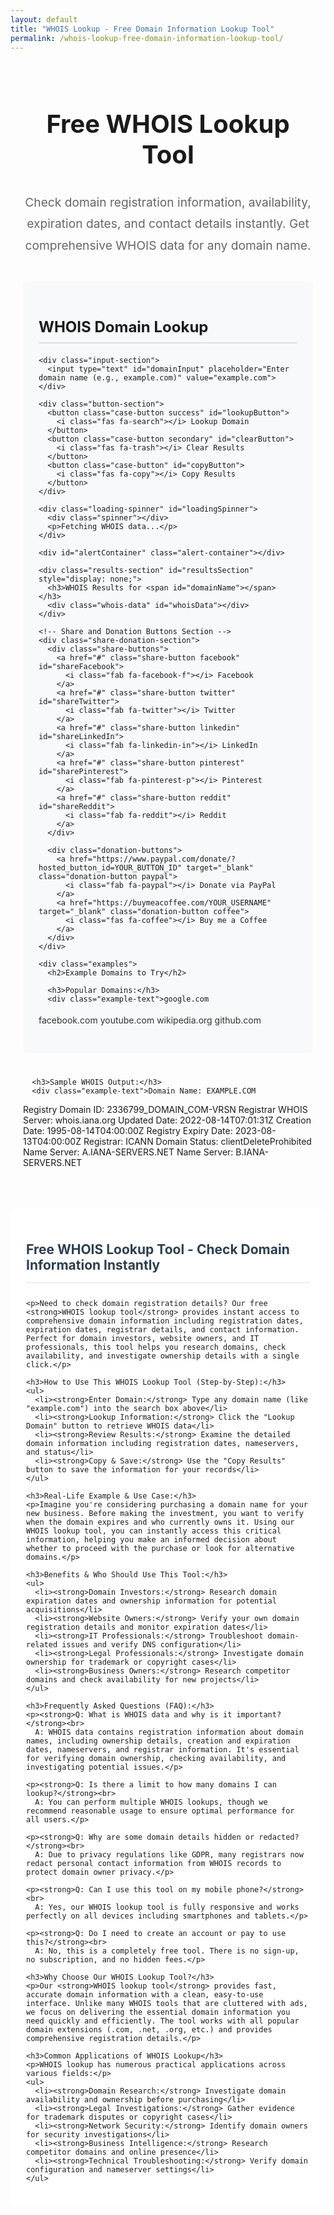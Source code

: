 ```yaml
---
layout: default
title: "WHOIS Lookup - Free Domain Information Lookup Tool"
permalink: /whois-lookup-free-domain-information-lookup-tool/
---
```


<meta charset="UTF-8">
<meta name="viewport" content="width=device-width, initial-scale=1.0">

<title>WHOIS Lookup Tool — Check Domain Owner & Availability (Free)</title>

<meta name="description"
  content="Use our free WHOIS Lookup Tool to check domain ownership, registrar info, expiration date, DNS status & availability. Instant results — no signup required.">

<meta name="keywords"
  content="whois lookup, domain lookup, whois search, domain owner check, whois checker, domain registration info, is domain available, dns lookup, domain expiry checker">

<meta name="author" content="paramdip nath">
<meta name="robots" content="index, follow">

<!-- Open Graph Tags -->
<meta property="og:title" content="Free WHOIS Lookup Tool — Check Domain Information Easy">
<meta property="og:description" content="Find domain owner, registrar, availability & expiration instantly with free WHOIS lookup.">
<meta property="og:type" content="website">
<meta property="og:url" content="https://toolesy.com/whois-lookup-free-domain-information-lookup-tool/">

<!-- Twitter Card Tags -->
<meta name="twitter:card" content="summary_large_image">
<meta name="twitter:title" content="Free WHOIS Lookup Tool — Domain Owner, Registrar, Expiry Info">
<meta name="twitter:description" content="Check WHOIS data instantly — domain ownership, expiration, availability, DNS info & more.">

<script type="application/ld+json">
{
  "@context": "https://schema.org",
  "@type": "FAQPage",
  "mainEntity": [
    {
      "@type": "Question",
      "name": "What does WHOIS lookup show?",
      "acceptedAnswer": {
        "@type": "Answer",
        "text": "WHOIS lookup shows domain owner information, registrar details, creation date, expiration date, and domain availability."
      }
    },
    {
      "@type": "Question",
      "name": "Is WHOIS lookup free?",
      "acceptedAnswer": {
        "@type": "Answer",
        "text": "Yes, the WHOIS lookup tool is free with instant results and no signup required."
      }
    },
    {
      "@type": "Question",
      "name": "Can I find the owner of a website?",
      "acceptedAnswer": {
        "@type": "Answer",
        "text": "If WHOIS privacy is not enabled, you can view the owner’s contact details including admin email and organization."
      }
    },
    {
      "@type": "Question",
      "name": "Can this tool check domain availability?",
      "acceptedAnswer": {
        "@type": "Answer",
        "text": "Yes, it tells whether the domain is already registered and when it expires."
      }
    }
  ]
}
</script>

<!-- Font Awesome -->
<link rel="stylesheet" href="https://cdnjs.cloudflare.com/ajax/libs/font-awesome/6.4.0/css/all.min.css">

<style>
  /* WHOIS Lookup Styles */
  .converter-container {
    padding: 20px;
    max-width: 1200px;
    margin: 0 auto;
  }

  .converter-container h1 {
    color: var(--primary);
    text-align: center;
    margin-bottom: 15px;
    font-size: 2.5rem;
    border-bottom: 3px solid var(--primary);
    padding-bottom: 15px;
  }

  .welcome-message {
    text-align: center;
    font-size: 1.2rem;
    color: #666;
    margin-bottom: 40px;
    line-height: 1.8;
  }

  .converter-section {
    margin-bottom: 40px;
    padding: 25px;
    background: #f8f9fa;
    border-radius: 8px;
    border-left: 4px solid var(--primary);
  }

  .converter-section h2 {
    color: var(--primary);
    margin-bottom: 20px;
    font-size: 1.5rem;
    border-bottom: 2px solid #e0e0e0;
    padding-bottom: 10px;
    display: flex;
    justify-content: space-between;
    align-items: center;
  }

  .converter-section p {
    margin-bottom: 15px;
    line-height: 1.8;
    color: #333;
  }

  .input-section {
    margin: 20px 0;
  }

  .input-section input {
    width: 100%;
    padding: 18px;
    border: 2px solid #e0e6ed;
    border-radius: 10px;
    font-size: 16px;
    resize: vertical;
    font-family: inherit;
    transition: border-color 0.3s;
    margin-bottom: 15px;
  }

  .input-section input:focus {
    outline: none;
    border-color: var(--primary);
    box-shadow: 0 0 0 3px rgba(52, 152, 219, 0.2);
  }

  .button-section {
    display: grid;
    grid-template-columns: repeat(auto-fit, minmax(200px, 1fr));
    gap: 12px;
    margin: 25px 0;
  }

  .case-button {
    padding: 14px 10px;
    border: none;
    border-radius: 8px;
    background: var(--primary);
    color: white;
    font-size: 14px;
    font-weight: 600;
    cursor: pointer;
    transition: all 0.3s ease;
    text-align: center;
  }

  .case-button:hover {
    background: #2980b9;
    transform: translateY(-2px);
    box-shadow: 0 4px 10px rgba(0, 0, 0, 0.15);
  }

  .case-button:active {
    transform: translateY(0);
  }

  .case-button.success {
    background: var(--success);
  }

  .case-button.success:hover {
    background: #218838;
  }

  .case-button.secondary {
    background: #6c757d;
  }

  .case-button.secondary:hover {
    background: #5a6268;
  }

  .alert-container {
    margin-top: 20px;
    min-height: 50px;
  }

  .alert {
    padding: 14px 20px;
    border-radius: 8px;
    margin-bottom: 10px;
    font-weight: 500;
    display: flex;
    align-items: center;
    justify-content: space-between;
  }

  .alert-success {
    background-color: #d4edda;
    color: #155724;
    border: 1px solid #c3e6cb;
  }

  .alert-error {
    background-color: #f8d7da;
    color: #721c24;
    border: 1px solid #f5c6cb;
  }

  .alert .close {
    cursor: pointer;
    font-weight: bold;
  }

  .results-section {
    margin-top: 30px;
    padding: 20px;
    background: white;
    border-radius: 8px;
    border: 1px solid #e0e0e0;
  }

  .results-section h3 {
    color: var(--primary);
    margin-bottom: 15px;
    border-bottom: 1px solid #e0e0e0;
    padding-bottom: 10px;
  }

  .whois-data {
    background: #f8f9fa;
    padding: 15px;
    border-radius: 6px;
    border-left: 4px solid var(--primary);
    font-family: monospace;
    white-space: pre-wrap;
    max-height: 500px;
    overflow-y: auto;
  }

  .loading-spinner {
    display: none;
    text-align: center;
    padding: 20px;
  }

  .spinner {
    border: 4px solid #f3f3f3;
    border-top: 4px solid var(--primary);
    border-radius: 50%;
    width: 40px;
    height: 40px;
    animation: spin 2s linear infinite;
    margin: 0 auto;
  }

  @keyframes spin {
    0% { transform: rotate(0deg); }
    100% { transform: rotate(360deg); }
  }

  .content-placeholder {
    padding: 25px;
    background: white;
    border-radius: 12px;
    margin-top: 30px;
  }

  .content-placeholder ul {
    margin: 15px 0;
    padding-left: 30px;
  }

  .content-placeholder li {
    margin-bottom: 10px;
    line-height: 1.6;
    color: #555;
  }

  .content-placeholder h2 {
    color: #2c3e50;
    border-bottom: 2px solid #f0f0f0;
    padding-bottom: 15px;
    margin-bottom: 25px;
  }

  .share-donation-section {
    display: flex;
    justify-content: space-between;
    align-items: center;
    margin: 20px 0;
    padding: 20px;
    background: #f8f9fa;
    border-radius: 10px;
    flex-wrap: wrap;
    gap: 15px;
  }

  .share-buttons,
  .donation-buttons {
    display: flex;
    gap: 10px;
    flex-wrap: wrap;
  }

  .share-button,
  .donation-button {
    padding: 10px 15px;
    border-radius: 6px;
    font-weight: 600;
    cursor: pointer;
    transition: all 0.3s ease;
    display: flex;
    align-items: center;
    gap: 8px;
    text-decoration: none;
    border: none;
  }

  .share-button:hover,
  .donation-button:hover {
    transform: translateY(-2px);
    box-shadow: 0 4px 8px rgba(0, 0, 0, 0.1);
  }

  .facebook {
    background: #3b5998;
    color: white;
  }

  .twitter {
    background: #1da1f2;
    color: white;
  }

  .linkedin {
    background: #0077b5;
    color: white;
  }

  .pinterest {
    background: #bd081c;
    color: white;
  }

  .reddit {
    background: #FF4500;
    color: white;
  }

  .paypal {
    background: #0070ba;
    color: white;
  }

  .coffee {
    background: #ff813f;
    color: white;
  }

  /* Responsive adjustments */
  @media (max-width: 768px) {
    .button-section {
      grid-template-columns: 1fr;
    }

    .case-button {
      font-size: 13px;
      padding: 12px 8px;
    }

    .converter-container {
      padding: 15px;
    }

    .converter-section {
      padding: 20px;
      margin-bottom: 30px;
    }

    .converter-container h1 {
      font-size: 2rem;
    }

    .converter-section h2 {
      font-size: 1.3rem;
    }

    .share-donation-section {
      flex-direction: column;
      align-items: stretch;
    }

    .share-buttons,
    .donation-buttons {
      justify-content: center;
    }
  }
</style>

<div class="converter-container">
  <h1>Free WHOIS Lookup Tool</h1>
  <p class="welcome-message">Check domain registration information, availability, expiration dates, and contact details instantly. Get comprehensive WHOIS data for any domain name.</p>

  <div class="converter-section">
    <h2>WHOIS Domain Lookup</h2>

    <div class="input-section">
      <input type="text" id="domainInput" placeholder="Enter domain name (e.g., example.com)" value="example.com">
    </div>

    <div class="button-section">
      <button class="case-button success" id="lookupButton">
        <i class="fas fa-search"></i> Lookup Domain
      </button>
      <button class="case-button secondary" id="clearButton">
        <i class="fas fa-trash"></i> Clear Results
      </button>
      <button class="case-button" id="copyButton">
        <i class="fas fa-copy"></i> Copy Results
      </button>
    </div>

    <div class="loading-spinner" id="loadingSpinner">
      <div class="spinner"></div>
      <p>Fetching WHOIS data...</p>
    </div>

    <div id="alertContainer" class="alert-container"></div>

    <div class="results-section" id="resultsSection" style="display: none;">
      <h3>WHOIS Results for <span id="domainName"></span></h3>
      <div class="whois-data" id="whoisData"></div>
    </div>

    <!-- Share and Donation Buttons Section -->
    <div class="share-donation-section">
      <div class="share-buttons">
        <a href="#" class="share-button facebook" id="shareFacebook">
          <i class="fab fa-facebook-f"></i> Facebook
        </a>
        <a href="#" class="share-button twitter" id="shareTwitter">
          <i class="fab fa-twitter"></i> Twitter
        </a>
        <a href="#" class="share-button linkedin" id="shareLinkedIn">
          <i class="fab fa-linkedin-in"></i> LinkedIn
        </a>
        <a href="#" class="share-button pinterest" id="sharePinterest">
          <i class="fab fa-pinterest-p"></i> Pinterest
        </a>
        <a href="#" class="share-button reddit" id="shareReddit">
          <i class="fab fa-reddit"></i> Reddit
        </a>
      </div>

      <div class="donation-buttons">
        <a href="https://www.paypal.com/donate/?hosted_button_id=YOUR_BUTTON_ID" target="_blank" class="donation-button paypal">
          <i class="fab fa-paypal"></i> Donate via PayPal
        </a>
        <a href="https://buymeacoffee.com/YOUR_USERNAME" target="_blank" class="donation-button coffee">
          <i class="fas fa-coffee"></i> Buy me a Coffee
        </a>
      </div>
    </div>

    <div class="examples">
      <h2>Example Domains to Try</h2>
      
      <h3>Popular Domains:</h3>
      <div class="example-text">google.com
facebook.com
youtube.com
wikipedia.org
github.com</div>

      <h3>Sample WHOIS Output:</h3>
      <div class="example-text">Domain Name: EXAMPLE.COM
Registry Domain ID: 2336799_DOMAIN_COM-VRSN
Registrar WHOIS Server: whois.iana.org
Updated Date: 2022-08-14T07:01:31Z
Creation Date: 1995-08-14T04:00:00Z
Registry Expiry Date: 2023-08-13T04:00:00Z
Registrar: ICANN
Domain Status: clientDeleteProhibited
Name Server: A.IANA-SERVERS.NET
Name Server: B.IANA-SERVERS.NET</div>
    </div>
  </div>

  <!-- SEO Content Section -->
  <div class="content-placeholder">
    <h2>Free WHOIS Lookup Tool - Check Domain Information Instantly</h2>

    <p>Need to check domain registration details? Our free <strong>WHOIS lookup tool</strong> provides instant access to comprehensive domain information including registration dates, expiration dates, registrar details, and contact information. Perfect for domain investors, website owners, and IT professionals, this tool helps you research domains, check availability, and investigate ownership details with a single click.</p>

    <h3>How to Use This WHOIS Lookup Tool (Step-by-Step):</h3>
    <ul>
      <li><strong>Enter Domain:</strong> Type any domain name (like "example.com") into the search box above</li>
      <li><strong>Lookup Information:</strong> Click the "Lookup Domain" button to retrieve WHOIS data</li>
      <li><strong>Review Results:</strong> Examine the detailed domain information including registration dates, nameservers, and status</li>
      <li><strong>Copy & Save:</strong> Use the "Copy Results" button to save the information for your records</li>
    </ul>

    <h3>Real-Life Example & Use Case:</h3>
    <p>Imagine you're considering purchasing a domain name for your new business. Before making the investment, you want to verify when the domain expires and who currently owns it. Using our WHOIS lookup tool, you can instantly access this critical information, helping you make an informed decision about whether to proceed with the purchase or look for alternative domains.</p>

    <h3>Benefits & Who Should Use This Tool:</h3>
    <ul>
      <li><strong>Domain Investors:</strong> Research domain expiration dates and ownership information for potential acquisitions</li>
      <li><strong>Website Owners:</strong> Verify your own domain registration details and monitor expiration dates</li>
      <li><strong>IT Professionals:</strong> Troubleshoot domain-related issues and verify DNS configuration</li>
      <li><strong>Legal Professionals:</strong> Investigate domain ownership for trademark or copyright cases</li>
      <li><strong>Business Owners:</strong> Research competitor domains and check availability for new projects</li>
    </ul>

    <h3>Frequently Asked Questions (FAQ):</h3>
    <p><strong>Q: What is WHOIS data and why is it important?</strong><br>
      A: WHOIS data contains registration information about domain names, including ownership details, creation and expiration dates, nameservers, and registrar information. It's essential for verifying domain ownership, checking availability, and investigating potential issues.</p>

    <p><strong>Q: Is there a limit to how many domains I can lookup?</strong><br>
      A: You can perform multiple WHOIS lookups, though we recommend reasonable usage to ensure optimal performance for all users.</p>

    <p><strong>Q: Why are some domain details hidden or redacted?</strong><br>
      A: Due to privacy regulations like GDPR, many registrars now redact personal contact information from WHOIS records to protect domain owner privacy.</p>

    <p><strong>Q: Can I use this tool on my mobile phone?</strong><br>
      A: Yes, our WHOIS lookup tool is fully responsive and works perfectly on all devices including smartphones and tablets.</p>

    <p><strong>Q: Do I need to create an account or pay to use this?</strong><br>
      A: No, this is a completely free tool. There is no sign-up, no subscription, and no hidden fees.</p>

    <h3>Why Choose Our WHOIS Lookup Tool?</h3>
    <p>Our <strong>WHOIS lookup tool</strong> provides fast, accurate domain information with a clean, easy-to-use interface. Unlike many WHOIS tools that are cluttered with ads, we focus on delivering the essential domain information you need quickly and efficiently. The tool works with all popular domain extensions (.com, .net, .org, etc.) and provides comprehensive registration details.</p>

    <h3>Common Applications of WHOIS Lookup</h3>
    <p>WHOIS lookup has numerous practical applications across various fields:</p>
    <ul>
      <li><strong>Domain Research:</strong> Investigate domain availability and ownership before purchasing</li>
      <li><strong>Legal Investigations:</strong> Gather evidence for trademark disputes or copyright cases</li>
      <li><strong>Network Security:</strong> Identify domain owners for security investigations</li>
      <li><strong>Business Intelligence:</strong> Research competitor domains and online presence</li>
      <li><strong>Technical Troubleshooting:</strong> Verify domain configuration and nameserver settings</li>
    </ul>
  </div>
</div>

<script>
  document.addEventListener('DOMContentLoaded', function () {
    const domainInput = document.getElementById('domainInput');
    const lookupButton = document.getElementById('lookupButton');
    const clearButton = document.getElementById('clearButton');
    const copyButton = document.getElementById('copyButton');
    const loadingSpinner = document.getElementById('loadingSpinner');
    const resultsSection = document.getElementById('resultsSection');
    const domainName = document.getElementById('domainName');
    const whoisData = document.getElementById('whoisData');
    const alertContainer = document.getElementById('alertContainer');
    
    // Share buttons
    const shareFacebook = document.getElementById('shareFacebook');
    const shareTwitter = document.getElementById('shareTwitter');
    const shareLinkedIn = document.getElementById('shareLinkedIn');
    const sharePinterest = document.getElementById('sharePinterest');
    const shareReddit = document.getElementById('shareReddit');

    // API Configuration
    const API_KEY = 'X2b2H8-WjnhUgsxxQCBj7A';
    const API_URL = 'https://jsonwhoisapi.com/api/v1/whois';

    // Event listeners
    lookupButton.addEventListener('click', performLookup);
    clearButton.addEventListener('click', clearResults);
    copyButton.addEventListener('click', copyResults);
    
    domainInput.addEventListener('keypress', function(e) {
      if (e.key === 'Enter') {
        performLookup();
      }
    });

    // Share button functionality
    shareFacebook.addEventListener('click', function(e) {
      e.preventDefault();
      const url = encodeURIComponent(window.location.href);
      const text = encodeURIComponent("Check out this free WHOIS lookup tool for domain information!");
      window.open(`https://www.facebook.com/sharer/sharer.php?u=${url}&quote=${text}`, '_blank', 'width=600,height=400');
    });

    shareTwitter.addEventListener('click', function(e) {
      e.preventDefault();
      const url = encodeURIComponent(window.location.href);
      const text = encodeURIComponent("Free WHOIS Lookup Tool - Check domain information & availability instantly!");
      window.open(`https://twitter.com/intent/tweet?url=${url}&text=${text}`, '_blank', 'width=600,height=400');
    });

    shareLinkedIn.addEventListener('click', function(e) {
      e.preventDefault();
      const url = encodeURIComponent(window.location.href);
      const title = encodeURIComponent("Free WHOIS Lookup Tool");
      const summary = encodeURIComponent("Check domain registration information, availability, expiration dates, and contact details instantly.");
      window.open(`https://www.linkedin.com/sharing/share-offsite/?url=${url}&title=${title}&summary=${summary}`, '_blank', 'width=600,height=400');
    });

    sharePinterest.addEventListener('click', function(e) {
      e.preventDefault();
      const url = encodeURIComponent(window.location.href);
      const description = encodeURIComponent("Free WHOIS Lookup Tool - Check domain information & availability instantly!");
      window.open(`https://pinterest.com/pin/create/button/?url=${url}&description=${description}`, '_blank', 'width=600,height=400');
    });

    shareReddit.addEventListener('click', function(e) {
      e.preventDefault();
      const url = encodeURIComponent(window.location.href);
      const title = encodeURIComponent("Free WHOIS Lookup Tool - Check domain information & availability instantly!");
      window.open(`https://www.reddit.com/submit?url=${url}&title=${title}`, '_blank', 'width=600,height=400');
    });

    async function performLookup() {
      const domain = domainInput.value.trim();
      
      if (!domain) {
        showAlert('Please enter a domain name.', 'error');
        return;
      }

      // Validate domain format
      if (!isValidDomain(domain)) {
        showAlert('Please enter a valid domain name (e.g., example.com).', 'error');
        return;
      }

      loadingSpinner.style.display = 'block';
      resultsSection.style.display = 'none';

      try {
        const response = await fetch(`${API_URL}?identifier=${encodeURIComponent(domain)}`, {
          headers: {
            'Authorization': `Bearer ${API_KEY}`
          }
        });

        if (!response.ok) {
          throw new Error(`API request failed with status ${response.status}`);
        }

        const data = await response.json();
        displayResults(domain, data);
        showAlert('WHOIS data retrieved successfully!', 'success');
        
      } catch (error) {
        console.error('Error:', error);
        showAlert('Failed to retrieve WHOIS data. Please try again.', 'error');
        // Display sample data for demonstration
        displaySampleResults(domain);
      } finally {
        loadingSpinner.style.display = 'none';
      }
    }

    function displayResults(domain, data) {
      domainName.textContent = domain;
      
      // Format the WHOIS data for display
      let formattedData = '';
      
      if (data.name) formattedData += `Domain Name: ${data.name}\n`;
      if (data.created) formattedData += `Creation Date: ${formatDate(data.created)}\n`;
      if (data.expires) formattedData += `Expiration Date: ${formatDate(data.expires)}\n`;
      if (data.changed) formattedData += `Last Updated: ${formatDate(data.changed)}\n`;
      if (data.registrar) formattedData += `Registrar: ${data.registrar}\n`;
      if (data.status) formattedData += `Domain Status: ${Array.isArray(data.status) ? data.status.join(', ') : data.status}\n`;
      
      if (data.nameservers && Array.isArray(data.nameservers)) {
        formattedData += `Name Servers:\n`;
        data.nameservers.forEach(ns => {
          formattedData += `  ${ns}\n`;
        });
      }
      
      if (data.contacts) {
        if (data.contacts.owner) {
          formattedData += `\nRegistrant Contact:\n`;
          formattedData += formatContact(data.contacts.owner);
        }
        if (data.contacts.admin) {
          formattedData += `\nAdmin Contact:\n`;
          formattedData += formatContact(data.contacts.admin);
        }
        if (data.contacts.tech) {
          formattedData += `\nTechnical Contact:\n`;
          formattedData += formatContact(data.contacts.tech);
        }
      }
      
      whoisData.textContent = formattedData || 'No WHOIS data available for this domain.';
      resultsSection.style.display = 'block';
    }

    function displaySampleResults(domain) {
      // Display sample data when API fails (for demonstration)
      domainName.textContent = domain;
      
      const sampleData = `Domain Name: ${domain}
Registry Domain ID: 1234567_DOMAIN_COM-VRSN
Registrar WHOIS Server: whois.example-registrar.com
Updated Date: 2023-01-15T10:30:00Z
Creation Date: 2020-03-20T08:00:00Z
Registry Expiry Date: 2024-03-20T08:00:00Z
Registrar: Example Registrar Inc.
Registrar IANA ID: 1234
Domain Status: ok
Name Server: NS1.EXAMPLE-DNS.COM
Name Server: NS2.EXAMPLE-DNS.COM

Registrant Contact:
  Name: John Doe
  Organization: Example Inc.
  Street: 123 Main Street
  City: New York
  State: NY
  Postal Code: 10001
  Country: US
  Phone: +1.5551234567
  Email: john.doe@example.com

This is sample data. Actual WHOIS lookup requires a valid API key and subscription.`;
      
      whoisData.textContent = sampleData;
      resultsSection.style.display = 'block';
      showAlert('Displaying sample data. For real WHOIS lookups, ensure you have a valid API subscription.', 'error');
    }

    function formatDate(dateString) {
      if (!dateString) return 'N/A';
      try {
        return new Date(dateString).toLocaleString();
      } catch (e) {
        return dateString;
      }
    }

    function formatContact(contact) {
      if (!contact) return '  Information not available\n';
      
      let formatted = '';
      if (contact.name) formatted += `  Name: ${contact.name}\n`;
      if (contact.organization) formatted += `  Organization: ${contact.organization}\n`;
      if (contact.street) formatted += `  Street: ${contact.street}\n`;
      if (contact.city) formatted += `  City: ${contact.city}\n`;
      if (contact.state) formatted += `  State: ${contact.state}\n`;
      if (contact.postalCode) formatted += `  Postal Code: ${contact.postalCode}\n`;
      if (contact.country) formatted += `  Country: ${contact.country}\n`;
      if (contact.phone) formatted += `  Phone: ${contact.phone}\n`;
      if (contact.fax) formatted += `  Fax: ${contact.fax}\n`;
      if (contact.email) formatted += `  Email: ${contact.email}\n`;
      
      return formatted || '  Information not available\n';
    }

    function clearResults() {
      domainInput.value = '';
      resultsSection.style.display = 'none';
      alertContainer.innerHTML = '';
      showAlert('Results cleared.', 'success');
    }

    function copyResults() {
      if (!whoisData.textContent) {
        showAlert('No results to copy.', 'error');
        return;
      }

      navigator.clipboard.writeText(whoisData.textContent).then(() => {
        showAlert('WHOIS data copied to clipboard!', 'success');
      }).catch(err => {
        showAlert('Failed to copy data: ' + err, 'error');
      });
    }

    function isValidDomain(domain) {
      const domainRegex = /^[a-zA-Z0-9]([a-zA-Z0-9-]{0,61}[a-zA-Z0-9])?(\.[a-zA-Z]{2,})+$/;
      return domainRegex.test(domain);
    }

    function showAlert(message, type) {
      const alertDiv = document.createElement('div');
      alertDiv.className = `alert alert-${type}`;
      alertDiv.innerHTML = `
        ${message}
        <span class="close">&times;</span>
      `;

      alertContainer.innerHTML = '';
      alertContainer.appendChild(alertDiv);

      // Add close functionality
      alertDiv.querySelector('.close').addEventListener('click', function () {
        alertDiv.remove();
      });

      setTimeout(() => {
        if (alertDiv.parentNode) {
          alertDiv.remove();
        }
      }, 5000);
    }
  });
</script>